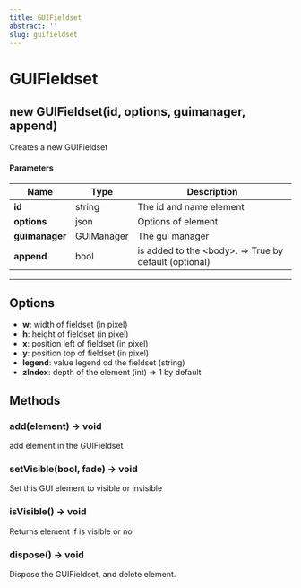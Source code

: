 ```yaml
---
title: GUIFieldset
abstract: ''
slug: guifieldset
---
```


# GUIFieldset

## new GUIFieldset(id, options, guimanager, append)
Creates a new GUIFieldset

#### Parameters
Name | Type | Description
---|---|---
**id** | string | The id and name element
**options** | json | Options of element
**guimanager** | GUIManager | The gui manager
**append** | bool | is added to the &lt;body&gt;. =&gt; True by default (optional)
---

## Options

* **w**: width of fieldset (in pixel)
* **h**: height of fieldset (in pixel)
* **x**: position left of fieldset (in pixel)
* **y**: position top of fieldset (in pixel)
* **legend**: value legend od the fieldset (string)
* **zIndex**: depth of the element (int) =&gt; 1 by default

## Methods

### add(element) → void
add element in the GUIFieldset

### setVisible(bool, fade) → void
Set this GUI element to visible or invisible

### isVisible() → void
Returns element if is visible or no

### dispose() → void
Dispose the GUIFieldset, and delete element.
